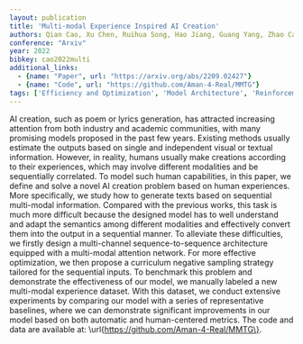 ```yaml
---
layout: publication
title: 'Multi-modal Experience Inspired AI Creation'
authors: Qian Cao, Xu Chen, Ruihua Song, Hao Jiang, Guang Yang, Zhao Cao
conference: "Arxiv"
year: 2022
bibkey: cao2022multi
additional_links:
  - {name: "Paper", url: "https://arxiv.org/abs/2209.02427"}
  - {name: "Code", url: "https://github.com/Aman-4-Real/MMTG"}
tags: ['Efficiency and Optimization', 'Model Architecture', 'Reinforcement Learning', 'Attention Mechanism', 'Has Code']
---
```

AI creation, such as poem or lyrics generation, has attracted increasing
attention from both industry and academic communities, with many promising
models proposed in the past few years. Existing methods usually estimate the
outputs based on single and independent visual or textual information. However,
in reality, humans usually make creations according to their experiences, which
may involve different modalities and be sequentially correlated. To model such
human capabilities, in this paper, we define and solve a novel AI creation
problem based on human experiences. More specifically, we study how to generate
texts based on sequential multi-modal information. Compared with the previous
works, this task is much more difficult because the designed model has to well
understand and adapt the semantics among different modalities and effectively
convert them into the output in a sequential manner. To alleviate these
difficulties, we firstly design a multi-channel sequence-to-sequence
architecture equipped with a multi-modal attention network. For more effective
optimization, we then propose a curriculum negative sampling strategy tailored
for the sequential inputs. To benchmark this problem and demonstrate the
effectiveness of our model, we manually labeled a new multi-modal experience
dataset. With this dataset, we conduct extensive experiments by comparing our
model with a series of representative baselines, where we can demonstrate
significant improvements in our model based on both automatic and
human-centered metrics. The code and data are available at:
\url\{https://github.com/Aman-4-Real/MMTG\}.
